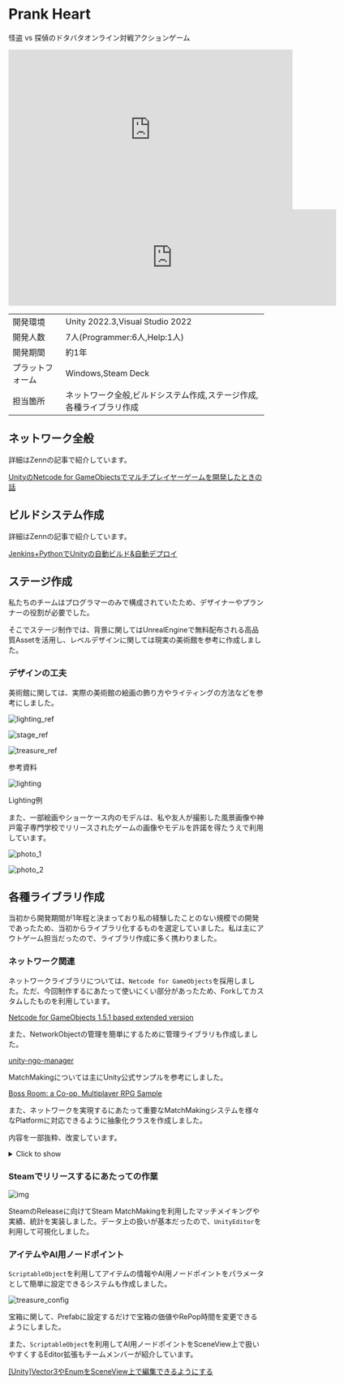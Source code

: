 # Prank Heart

怪盗 vs 探偵のドタバタオンライン対戦アクションゲーム

<iframe width="560" height="315" src="https://www.youtube.com/embed/EpqwGB1X9M4?si=JnbtWzS4yWzkmQ2n" title="YouTube video player" frameborder="0" allow="accelerometer; autoplay; clipboard-write; encrypted-media; gyroscope; picture-in-picture; web-share" referrerpolicy="strict-origin-when-cross-origin" allowfullscreen></iframe>

<iframe src="https://store.steampowered.com/widget/2654360/" frameborder="0" width="646" height="190"></iframe>

|          |                                     |
| -------- | ----------------------------------- |
| 開発環境     | Unity 2022.3,Visual Studio 2022     |
| 開発人数     | 7人(Programmer:6人,Help:1人)           |
| 開発期間     | 約1年                                 |
| プラットフォーム | Windows,Steam Deck                  |
| 担当箇所     | ネットワーク全般,ビルドシステム作成,ステージ作成,各種ライブラリ作成 |

## ネットワーク全般

詳細はZennの記事で紹介しています。

[UnityのNetcode for GameObjectsでマルチプレイヤーゲームを開発したときの話](https://zenn.dev/kd_gamegikenblg/articles/eeb76c3996fef3)

## ビルドシステム作成

詳細はZennの記事で紹介しています。

[Jenkins+PythonでUnityの自動ビルド&自動デプロイ](https://zenn.dev/kd_gamegikenblg/articles/c8b89f317d9cee)

## ステージ作成

私たちのチームはプログラマーのみで構成されていたため、デザイナーやプランナーの役割が必要でした。

そこでステージ制作では、背景に関してはUnrealEngineで無料配布される高品質Assetを活用し、レベルデザインに関しては現実の美術館を参考に作成しました。

### デザインの工夫

美術館に関しては、実際の美術館の絵画の飾り方やライティングの方法などを参考にしました。

![lighting_ref](../../img/prankheart/lighting_ref.jpg)

![stage_ref](../../img/prankheart/stage_ref.jpg)

![treasure_ref](../../img/prankheart/treasure_ref.jpg)

参考資料

![lighting](../../img/prankheart/lighting.png)

Lighting例

また、一部絵画やショーケース内のモデルは、私や友人が撮影した風景画像や神戸電子専門学校でリリースされたゲームの画像やモデルを許諾を得たうえで利用しています。

![photo_1](../../img/prankheart/photo_1.png)

![photo_2](../../img/prankheart/photo_2.png)

## 各種ライブラリ作成

当初から開発期間が1年程と決まっており私の経験したことのない規模での開発であったため、当初からライブラリ化するものを選定していました。私は主にアウトゲーム担当だったので、ライブラリ作成に多く携わりました。

### ネットワーク関連

ネットワークライブラリについては、`Netcode for GameObjects`を採用しました。ただ、今回制作するにあたって使いにくい部分があったため、Forkしてカスタムしたものを利用しています。

[Netcode for GameObjects 1.5.1 based extended version](https://github.com/shirokuma1101/com.unity.netcode.gameobjects)

また、NetworkObjectの管理を簡単にするために管理ライブラリも作成しました。

[unity-ngo-manager](https://github.com/shirokuma1101/unity-ngo-manager)

MatchMakingについては主にUnity公式サンプルを参考にしました。

[Boss Room: a Co-op, Multiplayer RPG Sample](https://github.com/Unity-Technologies/com.unity.multiplayer.samples.coop)

また、ネットワークを実現するにあたって重要なMatchMakingシステムを様々なPlatformに対応できるように抽象化クラスを作成しました。

内容を一部抜粋、改変しています。

<details><summary>Click to show</summary>

```cs
/// <summary>
/// An abstract class that summarizes common processing when implementing lobbies
/// Since MonoBehaviour is inherited, it can be inherited as it is.
/// </summary>
[Serializable]
public abstract class LobbyBase : SingletonNetworkPersistent<LobbyBase>
{
  /// <summary>
  /// Payload used when connecting to the host.
  /// </summary>
  [Serializable]
  public class Payloads
  {
    public string version;
    public string password;
  }

  /// <summary>
  /// Lobby data to be displayed in the lobby list.
  /// </summary>
  [Serializable]
  public class LobbyData
  {
    public string name;
    public bool hasPassword;
    public int currentMembers;
    public int maxMembers;
  }

  /// <summary>
  /// Minimum and maximum number of members in the lobby.
  /// </summary>
  public const int MIN_MEMBERS = 2;
  public const int MAX_MEMBERS = 10;

  /// <summary>
  /// Max number of members in the lobby.
  /// (Can only be set by the host.)
  /// (It will not be an error if the client sets it, but it will be ignored.)
  /// </summary>
  /// <exception cref="ArgumentOutOfRangeException">
  /// Throws an "ArgumentOutOfRangeException" if the number is set to less than the number of clients already connected.
  /// Also, values less than MIN_MEMBERS or greater than MAX_MEMBERS are clamped.
  /// </exception>
  public virtual int MaxMembers
  {
    get => maxMembers;
    set
    {
      if (IsHost)
      {
        if (NetworkManager.Singleton.ConnectedClients.Count > value)
        {
          throw new ArgumentOutOfRangeException(nameof(maxMembers), "MaxMembers must be greater than the number of connected clients.");
        }
      }
      maxMembers = ClampMaxMembers(value);
    }
  }

  /// <summary>
  /// Payload used when connecting to the host.
  /// </summary>
  public Payloads Payload { get; set; }
  /// <summary>
  /// Disconnect scene to be loaded when disconnected from the host.
  /// </summary>
  public LoadingSceneManager.SceneName DisconnectScene { get; set; } = LoadingSceneManager.SceneName.Title;
  /// <summary>
  /// Disconnect reason to be displayed when disconnected from the host.
  /// </summary>
  public string DisconnectReason { get; set; } = "Disconnected from the host.";

  /// <summary>
  /// Is already set up.
  /// </summary>
  public bool IsSetUp { get; private set; } = false;

  /// <summary>
  /// Stores lobby search results.
  /// </summary>
  public List<LobbyData> LobbyList { get; } = new();

  private int maxMembers = MIN_MEMBERS;

  /// <summary>
  /// Clamp the number of members to the minimum and maximum values.
  /// </summary>
  /// <param name="members"></param>
  /// <returns></returns>
  public static int ClampMaxMembers(int members)
    => Mathf.Clamp(members, MIN_MEMBERS, MAX_MEMBERS);


  //==================================================
  // 1. For host, it must be called first.
  //==================================================

  public virtual bool Setup(bool isApproval, Payloads payload)
  {
    if (IsSetUp)
    {
      throw new InvalidOperationException("Already set up.");
    }

    try
    {
      using var CheckInternet = new WebClient();
      using (CheckInternet.OpenRead("http://clients3.google.com/generate_204")) { }
    }
    catch
    {
      DisconnectReason = "No internet connection.";
      DisconnectScene = LoadingSceneManager.SceneName.Title;
      DisconnectAsync(NetworkManager.Singleton.LocalClientId).Forget();

      return false;
    }

    Payload = payload;

    NetworkManager.Singleton.NetworkConfig.ConnectionData = Encoding.UTF8.GetBytes(JsonUtility.ToJson(Payload));
    NetworkManager.Singleton.OnClientDisconnectCallback += OnClientDisconnect;
    NetworkObjectManager.Instance.Initialize();

    if (isApproval)
    {
      NetworkManager.Singleton.ConnectionApprovalCallback += ApprovalCheck;
    }

    IsSetUp = true;
    return true;
  }

  //==================================================
  // 2.Then call.
  //==================================================

  public abstract UniTask<bool> CreateLobbyAsync();
  public abstract UniTask<bool> JoinLobbyAsync();
  public abstract UniTask<bool> LeaveLobbyAsync();
  public abstract UniTask<bool> SearchLobbyAsync();

  protected virtual bool StartHost()
    => NetworkManager.Singleton.StartHost();
  protected virtual bool StartClient()
    => NetworkManager.Singleton.StartClient();

  //==================================================
  // 3. End processing.
  //==================================================

  public async virtual UniTask DisconnectAsync(ulong clientId, bool returnToTitle = true)
  {
    if (clientId == NetworkManager.Singleton.LocalClientId)
    {
      IsSetUp = false;

      NetworkObjectManager.Instance.Shutdown();
      NetworkManager.Singleton.Shutdown(true);

      // Wait for the shutdown to complete
      await UniTask.WaitUntil(() => NetworkManager.Singleton.ShutdownInProgress == false);

      if (returnToTitle)
      {
        LoadingSceneManager.Instance.LoadSceneAsync(DisconnectScene, LoadSceneMode.Single, false).Forget();
      }
    }
    else
    {
      DisconnectClientServerRpc(clientId);
    }
  }
}
```

また、

</details>

### Steamでリリースするにあたっての作業

![img](../../img/prankheart/debug.png)

SteamのReleaseに向けてSteam MatchMakingを利用したマッチメイキングや実績、統計を実装しました。データ上の扱いが基本だったので、`UnityEditor`を利用して可視化しました。

### アイテムやAI用ノードポイント

`ScriptableObject`を利用してアイテムの情報やAI用ノードポイントをパラメータとして簡単に設定できるシステムも作成しました。

![treasure_config](../../img/prankheart/treasure_config.png)

宝箱に関して、Prefabに設定するだけで宝箱の価値やRePop時間を変更できるようにしました。

また、`ScriptableObject`を利用してAI用ノードポイントをSceneView上で扱いやすくするEditor拡張もチームメンバーが紹介しています。

[[Unity]Vector3やEnumをSceneView上で編集できるようにする](https://zenn.dev/kd_gamegikenblg/articles/30b2b1139b213c)
